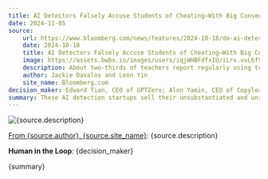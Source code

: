 ```yaml
---
title: AI Detectors Falsely Accuse Students of Cheating—With Big Consequences
date: 2024-11-05
source:
    url: https://www.bloomberg.com/news/features/2024-10-18/do-ai-detectors-work-students-face-false-cheating-accusations
    date: 2024-10-18
    title: AI Detectors Falsely Accuse Students of Cheating—With Big Consequences
    image: https://assets.bwbx.io/images/users/iqjWHBFdfxIU/iLrv.vuL6f5A/v0/1200x800.jpg
    description: About two-thirds of teachers report regularly using tools for detecting AI-generated content. At that scale, even tiny error rates can add up quickly.
    author: Jackie Davalos and Leon Yin
    site_name: Bloomberg.com
decision_maker: Edward Tian, CEO of GPTZero; Alon Yamin, CEO of Copyleaks
summary: These AI detection startups sell their unsubstantiated and unreliable AI detection software, with huge consequences and no recourse.
---
```

![{source.description}]({source.image})

[From {source.author}, {source.site_name}]({source.url}): {source.description}

**Human in the Loop**: {decision_maker}

{summary}
